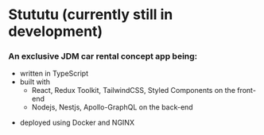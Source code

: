 # Stututu (currently still in development)

### An exclusive JDM car rental concept app being:
* written in TypeScript
* built with
    * React, Redux Toolkit, TailwindCSS, Styled Components on the front-end 
    * Nodejs, Nestjs, Apollo-GraphQL on the back-end
- deployed using Docker and NGINX
